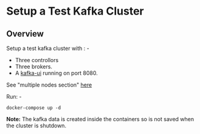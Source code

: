 # Setup a Test Kafka Cluster

## Overview
Setup a test kafka cluster with : -
* Three controllors
* Three brokers.
* A [kafka-ui](https://github.com/provectus/kafka-ui) running on port 8080.

See "multiple nodes section" [here](https://hub.docker.com/r/apache/kafka)

Run: -
```
docker-compose up -d
```

**Note:** The kafka data is created inside the containers so is not saved when the cluster is 
shutdown.
